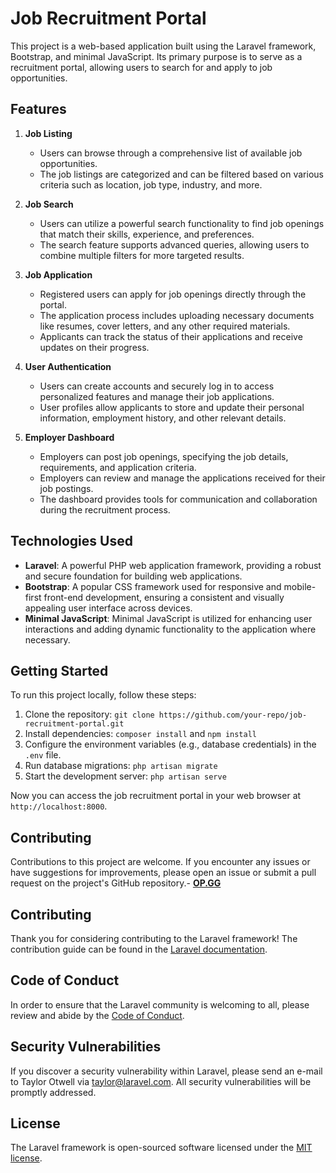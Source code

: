 # Job Recruitment Portal

This project is a web-based application built using the Laravel framework, Bootstrap, and minimal JavaScript. Its primary purpose is to serve as a recruitment portal, allowing users to search for and apply to job opportunities.

## Features

1. **Job Listing**
   - Users can browse through a comprehensive list of available job opportunities.
   - The job listings are categorized and can be filtered based on various criteria such as location, job type, industry, and more.

2. **Job Search**
   - Users can utilize a powerful search functionality to find job openings that match their skills, experience, and preferences.
   - The search feature supports advanced queries, allowing users to combine multiple filters for more targeted results.

3. **Job Application**
   - Registered users can apply for job openings directly through the portal.
   - The application process includes uploading necessary documents like resumes, cover letters, and any other required materials.
   - Applicants can track the status of their applications and receive updates on their progress.

4. **User Authentication**
   - Users can create accounts and securely log in to access personalized features and manage their job applications.
   - User profiles allow applicants to store and update their personal information, employment history, and other relevant details.

5. **Employer Dashboard**
   - Employers can post job openings, specifying the job details, requirements, and application criteria.
   - Employers can review and manage the applications received for their job postings.
   - The dashboard provides tools for communication and collaboration during the recruitment process.

## Technologies Used

- **Laravel**: A powerful PHP web application framework, providing a robust and secure foundation for building web applications.
- **Bootstrap**: A popular CSS framework used for responsive and mobile-first front-end development, ensuring a consistent and visually appealing user interface across devices.
- **Minimal JavaScript**: Minimal JavaScript is utilized for enhancing user interactions and adding dynamic functionality to the application where necessary.

## Getting Started

To run this project locally, follow these steps:

1. Clone the repository: `git clone https://github.com/your-repo/job-recruitment-portal.git`
2. Install dependencies: `composer install` and `npm install`
3. Configure the environment variables (e.g., database credentials) in the `.env` file.
4. Run database migrations: `php artisan migrate`
5. Start the development server: `php artisan serve`

Now you can access the job recruitment portal in your web browser at `http://localhost:8000`.

## Contributing

Contributions to this project are welcome. If you encounter any issues or have suggestions for improvements, please open an issue or submit a pull request on the project's GitHub repository.- **[OP.GG](https://op.gg)**

## Contributing

Thank you for considering contributing to the Laravel framework! The contribution guide can be found in the [Laravel documentation](https://laravel.com/docs/contributions).

## Code of Conduct

In order to ensure that the Laravel community is welcoming to all, please review and abide by the [Code of Conduct](https://laravel.com/docs/contributions#code-of-conduct).

## Security Vulnerabilities

If you discover a security vulnerability within Laravel, please send an e-mail to Taylor Otwell via [taylor@laravel.com](mailto:taylor@laravel.com). All security vulnerabilities will be promptly addressed.

## License

The Laravel framework is open-sourced software licensed under the [MIT license](https://opensource.org/licenses/MIT).

